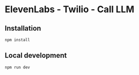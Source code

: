 # ElevenLabs - Twilio - Call LLM

## Installation

```
npm install
```

## Local development

```
npm run dev
```
